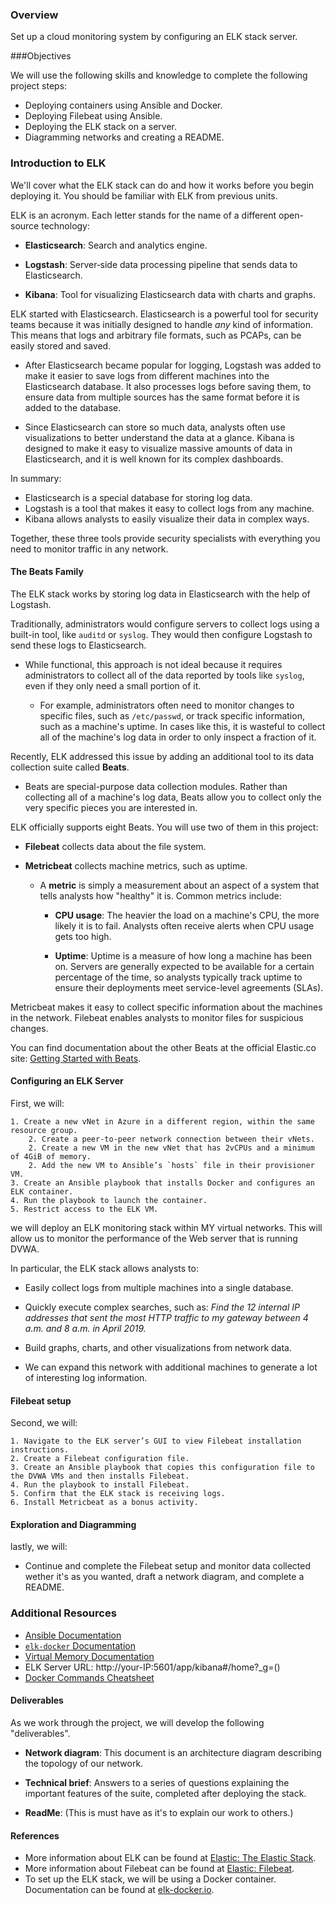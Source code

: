 ### Overview

Set up a cloud monitoring system by configuring an ELK stack server.

###Objectives

We will use the following skills and knowledge to complete the following project steps:

- Deploying containers using Ansible and Docker.
- Deploying Filebeat using Ansible.
- Deploying the ELK stack on a server.
- Diagramming networks and creating a README.



### Introduction to ELK

We'll cover what the ELK stack can do and how it works before you begin deploying it. You should be familiar with ELK from previous units.  

ELK is an acronym. Each letter stands for the name of a different open-source technology:
- **Elasticsearch**: Search and analytics engine.

- **Logstash**: Server‑side data processing pipeline that sends data to Elasticsearch.

- **Kibana**: Tool for visualizing Elasticsearch data with charts and graphs.

ELK started with Elasticsearch. Elasticsearch is a powerful tool for security teams because it was initially designed to handle _any_ kind of information. This means that logs and arbitrary file formats, such as PCAPs, can be easily stored and saved.

- After Elasticsearch became popular for logging, Logstash was added to make it easier to save logs from different machines into the Elasticsearch database. It also processes logs before saving them, to ensure data from multiple sources has the same format before it is added to the database.

- Since Elasticsearch can store so much data, analysts often use visualizations to better understand the data at a glance. Kibana is designed to make it easy to visualize massive amounts of data in Elasticsearch, and it is well known for its complex dashboards.

In summary:
- Elasticsearch is a special database for storing log data.
- Logstash is a tool that makes it easy to collect logs from any machine.
- Kibana allows analysts to easily visualize their data in complex ways.

Together, these three tools provide security specialists with everything you need to monitor traffic in any network.


#### The Beats Family

The ELK stack works by storing log data in Elasticsearch with the help of Logstash.

Traditionally, administrators would configure servers to collect logs using a built-in tool, like `auditd` or `syslog`. They would then configure Logstash to send these logs to Elasticsearch.

- While functional, this approach is not ideal because it requires administrators to collect all of the data reported by tools like `syslog`, even if they only need a small portion of it.

  - For example, administrators often need to monitor changes to specific files, such as `/etc/passwd`, or track specific information, such as a machine's uptime. In cases like this, it is wasteful to collect all of the machine's log data in order to only inspect a fraction of it.

Recently, ELK addressed this issue by adding an additional tool to its data collection suite called **Beats**.

- Beats are special-purpose data collection modules. Rather than collecting all of a machine's log data, Beats allow you to collect only the very specific pieces you are interested in.

ELK officially supports eight Beats. You will use two of them in this project:
- **Filebeat** collects data about the file system.
- **Metricbeat** collects machine metrics, such as uptime.

  - A **metric** is simply a measurement about an aspect of a system that tells analysts how "healthy" it is. Common metrics include:
    - **CPU usage**: The heavier the load on a machine's CPU, the more likely it is to fail. Analysts often receive alerts when CPU usage gets too high.

    - **Uptime**: Uptime is a measure of how long a machine has been on. Servers are generally expected to be available for a certain percentage of the time, so analysts typically track uptime to ensure their deployments meet service-level agreements (SLAs).

 Metricbeat makes it easy to collect specific information about the machines in the network. Filebeat enables analysts to monitor files for suspicious changes.

You can find documentation about the other Beats at the official Elastic.co site: [Getting Started with Beats](https://www.elastic.co/guide/en/beats/libbeat/current/getting-started.html).


#### Configuring an ELK Server
 First, we will:

    1. Create a new vNet in Azure in a different region, within the same resource group.
		2. Create a peer-to-peer network connection between their vNets.
        2. Create a new VM in the new vNet that has 2vCPUs and a minimum of 4GiB of memory.
        2. Add the new VM to Ansible’s `hosts` file in their provisioner VM.
    3. Create an Ansible playbook that installs Docker and configures an ELK container.
    4. Run the playbook to launch the container.
    5. Restrict access to the ELK VM.

 we will deploy an ELK monitoring stack within MY virtual networks. This will allow us to monitor the performance of the Web server that is running DVWA.

In particular, the ELK stack allows analysts to:
- Easily collect logs from multiple machines into a single database.

- Quickly execute complex searches, such as: _Find the 12 internal IP addresses that sent the most HTTP traffic to my gateway between 4 a.m. and 8 a.m. in April 2019._

- Build graphs, charts, and other visualizations from network data.

- We can expand this network with additional machines to generate a lot of interesting log information.


#### Filebeat setup
Second, we will:

    1. Navigate to the ELK server’s GUI to view Filebeat installation instructions.
    2. Create a Filebeat configuration file.
    3. Create an Ansible playbook that copies this configuration file to the DVWA VMs and then installs Filebeat.
    4. Run the playbook to install Filebeat.
    5. Confirm that the ELK stack is receiving logs.
    6. Install Metricbeat as a bonus activity.



#### Exploration and Diagramming
lastly, we will:
- Continue and complete the Filebeat setup and monitor data collected wether it's as you wanted, draft a network diagram, and complete a README.


### Additional Resources
- [Ansible Documentation](https://docs.ansible.com/ansible/latest/modules/modules_by_category.html)
- [`elk-docker` Documentation](https://elk-docker.readthedocs.io/#Elasticsearch-logstash-kibana-elk-docker-image-documentation)
- [Virtual Memory Documentation](https://www.elastic.co/guide/en/elasticsearch/reference/current/vm-max-map-count.html)
- ELK Server URL: http://your-IP:5601/app/kibana#/home?_g=()
- [Docker Commands Cheatsheet](https://phoenixnap.com/kb/list-of-docker-commands-cheat-sheet)



#### Deliverables
As we work through the project, we will develop the following "deliverables".

- **Network diagram**: This document is an architecture diagram describing the topology of our network.

- **Technical brief**: Answers to a series of questions explaining the important features of the suite, completed after deploying the stack.

- **ReadMe**: (This is must have as it's to explain our work to others.) 



#### References

- More information about ELK can be found at [Elastic: The Elastic Stack](https://www.elastic.co/elastic-stack).
- More information about Filebeat can be found at [Elastic: Filebeat](https://www.elastic.co/beats/filebeat).
- To set up the ELK stack, we will be using a Docker container. Documentation can be found at [elk-docker.io](https://elk-docker.readthedocs.io/).

